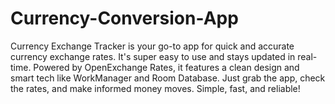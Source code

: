 # Currency-Conversion-App
Currency Exchange Tracker is your go-to app for quick and accurate currency exchange rates. It's super easy to use and stays updated in real-time. Powered by OpenExchange Rates, it features a clean design and smart tech like WorkManager and Room Database. Just grab the app, check the rates, and make informed money moves. Simple, fast, and reliable!
